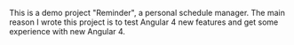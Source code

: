 This is a demo project "Reminder", a personal schedule manager.
The main reason I wrote this project is to test Angular 4 new features and get some experience with new Angular 4.

